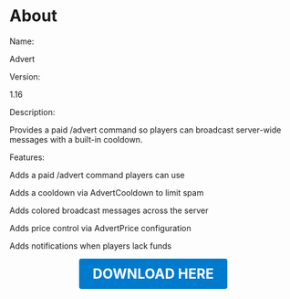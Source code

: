 # About

Name:

Advert

Version:

1.16

Description:

Provides a paid /advert command so players can broadcast server-wide messages with a built-in cooldown.

Features:

Adds a paid /advert command players can use

Adds a cooldown via AdvertCooldown to limit spam

Adds colored broadcast messages across the server

Adds price control via AdvertPrice configuration

Adds notifications when players lack funds

<p align="center"><a href="https://github.com/LiliaFramework/Modules/raw/refs/heads/gh-pages/advert.zip" style="display:inline-block;padding:12px 24px;font-size:1.5rem;font-weight:bold;text-decoration:none;color:#fff;background-color:var(--md-primary-fg-color,#007acc);border-radius:4px;">DOWNLOAD HERE</a></p>